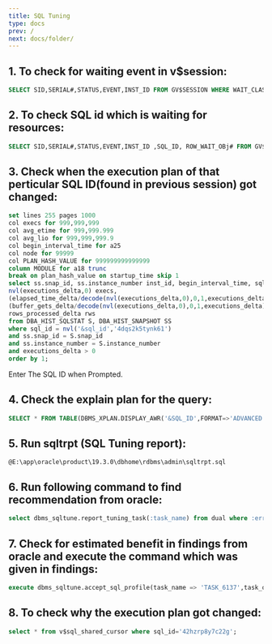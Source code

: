 ```yaml
---
title: SQL Tuning
type: docs
prev: /
next: docs/folder/
---
```



## 1. To check for waiting event in v$session:
```sql
SELECT SID,SERIAL#,STATUS,EVENT,INST_ID FROM GV$SESSION WHERE WAIT_CLASS<>'Idle';
```


## 2. To check SQL id which is waiting for resources:
```sql
SELECT SID,SERIAL#,STATUS,EVENT,INST_ID ,SQL_ID, ROW_WAIT_OBj# FROM GV$SESSION WHERE WAIT_CLASS<>'Idle';
```


## 3. Check when the execution plan of that perticular SQL ID(found in previous session) got changed:
```sql
set lines 255 pages 1000
col execs for 999,999,999
col avg_etime for 999,999.999
col avg_lio for 999,999,999.9
col begin_interval_time for a25
col node for 99999
col PLAN_HASH_VALUE for 999999999999999
column MODULE for a18 trunc
break on plan_hash_value on startup_time skip 1
select ss.snap_id, ss.instance_number inst_id, begin_interval_time, sql_id, plan_hash_value,
nvl(executions_delta,0) execs,
(elapsed_time_delta/decode(nvl(executions_delta,0),0,1,executions_delta))/1000000 avg_etime,
(buffer_gets_delta/decode(nvl(executions_delta,0),0,1,executions_delta)) avg_lio, module,
rows_processed_delta rws
from DBA_HIST_SQLSTAT S, DBA_HIST_SNAPSHOT SS
where sql_id = nvl('&sql_id','4dqs2k5tynk61')
and ss.snap_id = S.snap_id
and ss.instance_number = S.instance_number
and executions_delta > 0
order by 1;
```
Enter The SQL ID when Prompted.


## 4. Check the explain plan for the query:
```sql
SELECT * FROM TABLE(DBMS_XPLAN.DISPLAY_AWR('&SQL_ID',FORMAT=>'ADVANCED'));
```


## 5. Run sqltrpt (SQL Tuning report):
```
@E:\app\oracle\product\19.3.0\dbhome\rdbms\admin\sqltrpt.sql
```


## 6. Run following command to find recommendation from oracle:
```sql
select dbms_sqltune.report_tuning_task(:task_name) from dual where :err <> 1;
```


## 7. Check for estimated benefit in findings from oracle and execute the command which was given in findings:
```sql
execute dbms_sqltune.accept_sql_profile(task_name => 'TASK_6137',task_owner => 'SYS', replace => TRUE);
```


## 8. To check why the execution plan got changed:
```sql
select * from v$sql_shared_cursor where sql_id='42hzrp8y7c22g';
```








